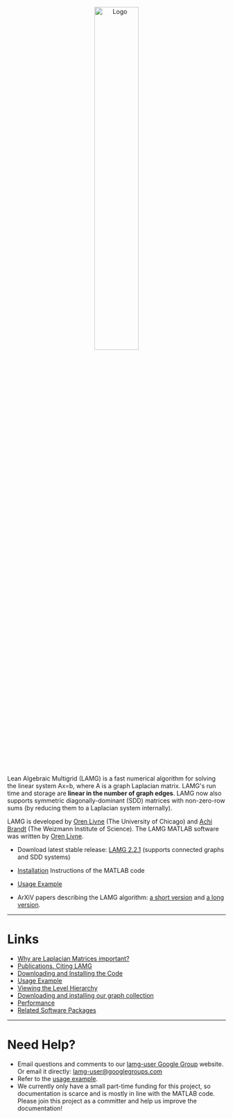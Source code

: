 <p align='center'>
<img src='http://lamg.googlecode.com/files/lamg_ico.png' align='middle' alt='Logo' width='45%' />
</p>

Lean Algebraic Multigrid (LAMG) is a fast numerical algorithm for solving the linear system Ax=b, where A is a graph Laplacian matrix. LAMG's run time and storage are **linear in the number of graph edges**. LAMG now also supports symmetric diagonally-dominant (SDD) matrices with non-zero-row sums (by reducing them to a Laplacian system internally).

LAMG is developed by [Oren Livne](http://oren.multigridguide.net) (The University of Chicago) and [Achi Brandt](http://www.wisdom.weizmann.ac.il/~achi/) (The Weizmann Institute of Science). The LAMG MATLAB software was written by [Oren Livne](http://oren.multigridguide.net).

  * Download latest stable release: [LAMG 2.2.1](http://lamg.googlecode.com/files/lamg-2.2.1.zip) (supports connected graphs and SDD systems)

  * [Installation](Installation.md) Instructions of the MATLAB code
  * [Usage Example](UsageExample.md)
  * ArXiV papers describing the LAMG algorithm: [a short version](http://arxiv.org/abs/1108.1310) and [a long version](http://arxiv.org/abs/1108.0123).

---

# Links #
  * [Why are Laplacian Matrices important?](Applications.md)
  * [Publications. Citing LAMG](Publications.md)
  * [Downloading and Installing the Code](Installation.md)
  * [Usage Example](UsageExample.md)
  * [Viewing the Level Hierarchy](LevelHierarchy.md)
  * [Downloading and installing our graph collection](TestInstances.md)
  * [Performance](Performance.md)
  * [Related Software Packages](RelatedSoftware.md)

---

# Need Help? #
  * Email questions and comments to our [lamg-user Google Group](http://groups.google.com/group/lamg-user) website. Or email it directly: [lamg-user@googlegroups.com](mailto:lamg-solver@googlegroups.com)
  * Refer to the [usage example](#usage.md).
  * We currently only have a small part-time funding for this project, so documentation is scarce and is mostly in line with the MATLAB code. Please join this project as a committer and help us improve the documentation!